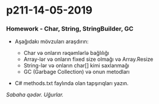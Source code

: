 # p211-14-05-2019

### Homework - Char, String, StringBuilder, GC
- Aşağıdakı mövzuları araşdırın:
  - Char və onların rəqəmlərlə bağlılığı
  - Array-lər və onların fixed size olmağı və Array.Resize
  - String-lər və onların char[] kimi saxlanmağı
  - GC (Garbage Collection) və onun metodları
  
- C# methods.txt faylında olan tapşırıqları yazın.

*Sabaha qədər. Uğurlar.*
